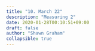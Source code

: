 ```yaml
---
title: "10. March 22"
description: "Measuring 2"
date: 2020-01-28T00:10:51+09:00
draft: false
author: "Shawn Graham"
collapsible: true
---
```

